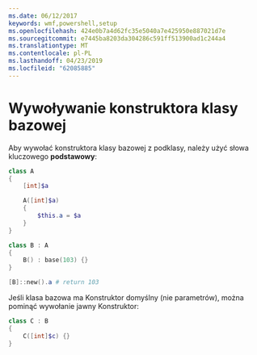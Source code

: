 ```yaml
---
ms.date: 06/12/2017
keywords: wmf,powershell,setup
ms.openlocfilehash: 424e0b7a4d62fc35e5040a7e425950e887021d7e
ms.sourcegitcommit: e7445ba8203da304286c591ff513900ad1c244a4
ms.translationtype: MT
ms.contentlocale: pl-PL
ms.lasthandoff: 04/23/2019
ms.locfileid: "62085885"
---
```

# <a name="call-base-class-constructor"></a>Wywoływanie konstruktora klasy bazowej

Aby wywołać konstruktora klasy bazowej z podklasy, należy użyć słowa kluczowego **podstawowy**:

```powershell
class A
{
    [int]$a

    A([int]$a)
    {
        $this.a = $a
    }
}

class B : A
{
    B() : base(103) {}
}

[B]::new().a # return 103
```

Jeśli klasa bazowa ma Konstruktor domyślny (nie parametrów), można pominąć wywołanie jawny Konstruktor:

```powershell
class C : B
{
    C([int]$c) {}
}
```
